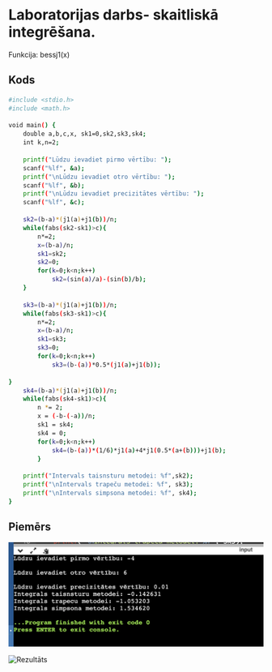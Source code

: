 
# Laboratorijas darbs- skaitliskā integrēšana.

Funkcija: bessj1(x)

## Kods

```bash
#include <stdio.h>
#include <math.h>

void main() {
    double a,b,c,x, sk1=0,sk2,sk3,sk4;
    int k,n=2;
    
    printf("Lūdzu ievadiet pirmo vērtību: ");
    scanf("%lf", &a);
    printf("\nLūdzu ievadiet otro vērtību: ");
    scanf("%lf", &b);
    printf("\nLūdzu ievadiet precizitātes vērtību: ");
    scanf("%lf", &c);
    
    sk2=(b-a)*(j1(a)+j1(b))/n;
    while(fabs(sk2-sk1)>c){
        n*=2;
		x=(b-a)/n;
		sk1=sk2;
		sk2=0;
		for(k=0;k<n;k++)
			sk2=(sin(a)/a)-(sin(b)/b);
	}
	
    sk3=(b-a)*(j1(a)+j1(b))/n;
	while(fabs(sk3-sk1)>c){
		n*=2;
		x=(b-a)/n;
		sk1=sk3;
		sk3=0;
		for(k=0;k<n;k++)
		    sk3=(b-(a))*0.5*(j1(a)+j1(b));
	
}
    sk4=(b-a)*(j1(a)+j1(b))/n;
    while(fabs(sk4-sk1)>c){
        n *= 2;
        x = (-b-(-a))/n;
        sk1 = sk4;
        sk4 = 0;
        for(k=0;k<n;k++)
            sk4=(b-(a))*(1/6)*j1(a)+4*j1(0.5*(a+(b)))+j1(b);
        }

    printf("Intervals taisnsturu metodei: %f",sk2);
    printf("\nIntervals trapeču metodei: %f", sk3);
    printf("\nIntervals simpsona metodei: %f", sk4);
}
```
## Piemērs

![Console](https://github.com/Eredeivs1234/RTR105/blob/main/ld4_integral/console.png?raw=true)

![Rezultāts](https://github.com/Eredeivs1234/RTR105/blob/main/ld4_integral/rezulta%CC%84ts.png?raw=true)
